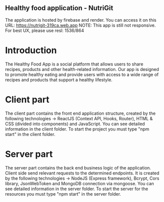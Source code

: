 ## Healthy food application - NutriGit
The application is hosted by firebase and render. You can access it on this URL: https://nutrigit-319ca.web.app
NOTE: This app is still not responsive. For best UX, please use resl: 1536/864
# Introduction
The Healthy Food App is a social platform that allows users to share recipes, products and other health-related information. Our app is designed to promote healthy eating and provide users with access to a wide range of recipes and products that support a healthy lifestyle.

# Client part
The client part contains the front end application structure, created by the following technologies -> ReactJS (Context API, Hooks, Router), HTML & CSS (divided into components) and JavaScript. You can see detailed information in the client folder. To start the project you must type "npm start" in the client folder.

# Server part
The server part contains the back end business logic of the application. Client side send relevant requests to the determined endpoints. It is created by the following technologies -> NodeJS (Express framework), Bcrypt, Cors library, JsonWebToken and MongoDB connection via mongoose. You can see detailed information in the server folder. To start the server for the resources you must type "npm start" in the server folder.
